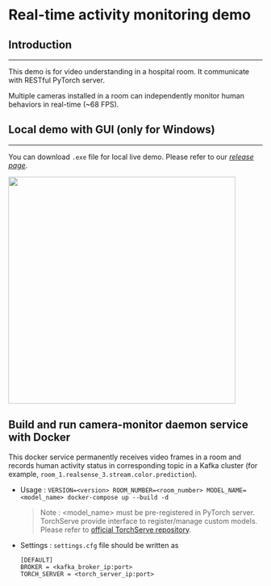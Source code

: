 # Real-time activity monitoring demo

## Introduction
---
This demo is for video understanding in a hospital room. It communicate with RESTful PyTorch server. 

Multiple cameras installed in a room can independently monitor human behaviors in real-time (~68 FPS).

## Local demo with GUI (only for Windows)
---
You can download `.exe` file for local live demo. Please refer to our *[release page](https://github.com/youhs4554/neural_riskistic/releases)*.

<div align="left">
  <img src="local_demo.gif" width="450px" padding="10px"/><br>
</div>


## Build and run camera-monitor daemon service with Docker
This docker service permanently receives video frames in a room and records human activity status in corresponding topic in a Kafka cluster (for example, `room_1.realsense_3.stream.color.prediction`).
- Usage : `VERSION=<version> ROOM_NUMBER=<room_number> MODEL_NAME=<model_name> docker-compose up --build -d`
    > Note : <model_name> must be pre-registered in PyTorch server. TorchServe provide interface to register/manage custom models. Please refer to 
    [official TorchServe repository](https://github.com/pytorch/serve).
- Settings : `settings.cfg` file should be written as
    ```
    [DEFAULT]
    BROKER = <kafka_broker_ip:port>
    TORCH_SERVER = <torch_server_ip:port>
    ```